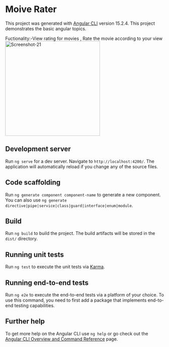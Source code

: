 # Moive Rater

This project was generated with [Angular CLI](https://github.com/angular/angular-cli) version 15.2.4.
This project demonstrates the basic angular topics.

Fuctionality:-View rating for movies , Rate the movie according to your view
<img src="https://i.ibb.co/Zg5rQ2Q/Screenshot-21.png" width="300px" alt="Screenshot-21" border="0"></a>
## Development server

Run `ng serve` for a dev server. Navigate to `http://localhost:4200/`. The application will automatically reload if you change any of the source files.

## Code scaffolding

Run `ng generate component component-name` to generate a new component. You can also use `ng generate directive|pipe|service|class|guard|interface|enum|module`.

## Build

Run `ng build` to build the project. The build artifacts will be stored in the `dist/` directory.

## Running unit tests

Run `ng test` to execute the unit tests via [Karma](https://karma-runner.github.io).

## Running end-to-end tests

Run `ng e2e` to execute the end-to-end tests via a platform of your choice. To use this command, you need to first add a package that implements end-to-end testing capabilities.

## Further help

To get more help on the Angular CLI use `ng help` or go check out the [Angular CLI Overview and Command Reference](https://angular.io/cli) page.
